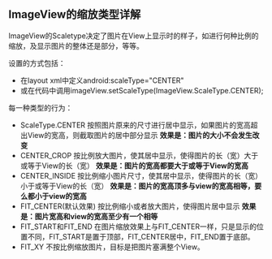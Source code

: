 ## ImageView的缩放类型详解

ImageView的Scaletype决定了图片在View上显示时的样子，如进行何种比例的缩放，及显示图片的整体还是部分，等等。

设置的方式包括：

- 在layout xml中定义android:scaleType="CENTER"
- 或在代码中调用imageView.setScaleType(ImageView.ScaleType.CENTER);

每一种类型的行为：

- ScaleType.CENTER
按照图片原来的尺寸进行居中显示，如果图片的宽高超出View的宽高，则截取图片的居中部分显示
**效果是：图片的大小不会发生改变**
- CENTER_CROP
按比例放大图片，使其居中显示，使得图片的长（宽）大于或等于View的长（宽）
**效果是：图片的宽高都要大于或等于View的宽高**
- CENTER_INSIDE
按比例缩小图片尺寸，使其居中显示，使得图片的长（宽）小于或等于View的长（宽）
**效果是：图片的宽高顶多与view的宽高相等，要么都小于view的宽高**
- FIT_CENTER(默认效果)
按比例缩小或者放大图片，使得图片居中显示
**效果是：图片宽高和view的宽高至少有一个相等**
- FIT_START和FIT_END
在图片缩放效果上与FIT_CENTER一样，只是显示的位置不同，FIT_START是置于顶部，FIT_CENTER居中，FIT_END置于底部。
- FIT_XY
 不按比例缩放图片，目标是把图片塞满整个View。